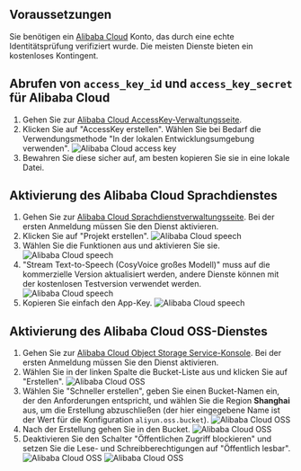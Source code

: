 ## Voraussetzungen
Sie benötigen ein [Alibaba Cloud](https://www.aliyun.com) Konto, das durch eine echte Identitätsprüfung verifiziert wurde. Die meisten Dienste bieten ein kostenloses Kontingent.

## Abrufen von `access_key_id` und `access_key_secret` für Alibaba Cloud
1. Gehen Sie zur [Alibaba Cloud AccessKey-Verwaltungsseite](https://ram.console.aliyun.com/profile/access-keys).
2. Klicken Sie auf "AccessKey erstellen". Wählen Sie bei Bedarf die Verwendungsmethode "In der lokalen Entwicklungsumgebung verwenden".
![Alibaba Cloud access key](/docs/images/aliyun_accesskey_1.png)
3. Bewahren Sie diese sicher auf, am besten kopieren Sie sie in eine lokale Datei.

## Aktivierung des Alibaba Cloud Sprachdienstes
1. Gehen Sie zur [Alibaba Cloud Sprachdienstverwaltungsseite](https://nls-portal.console.aliyun.com/applist). Bei der ersten Anmeldung müssen Sie den Dienst aktivieren.
2. Klicken Sie auf "Projekt erstellen".
![Alibaba Cloud speech](/docs/images/aliyun_speech_1.png)
3. Wählen Sie die Funktionen aus und aktivieren Sie sie.
![Alibaba Cloud speech](/docs/images/aliyun_speech_2.png)
4. "Stream Text-to-Speech (CosyVoice großes Modell)" muss auf die kommerzielle Version aktualisiert werden, andere Dienste können mit der kostenlosen Testversion verwendet werden.
![Alibaba Cloud speech](/docs/images/aliyun_speech_3.png)
5. Kopieren Sie einfach den App-Key.
![Alibaba Cloud speech](/docs/images/aliyun_speech_4.png)

## Aktivierung des Alibaba Cloud OSS-Dienstes
1. Gehen Sie zur [Alibaba Cloud Object Storage Service-Konsole](https://oss.console.aliyun.com/overview). Bei der ersten Anmeldung müssen Sie den Dienst aktivieren.
2. Wählen Sie in der linken Spalte die Bucket-Liste aus und klicken Sie auf "Erstellen".
![Alibaba Cloud OSS](/docs/images/aliyun_oss_1.png)
3. Wählen Sie "Schneller erstellen", geben Sie einen Bucket-Namen ein, der den Anforderungen entspricht, und wählen Sie die Region **Shanghai** aus, um die Erstellung abzuschließen (der hier eingegebene Name ist der Wert für die Konfiguration `aliyun.oss.bucket`).
![Alibaba Cloud OSS](/docs/images/aliyun_oss_2.png)
4. Nach der Erstellung gehen Sie in den Bucket.
![Alibaba Cloud OSS](/docs/images/aliyun_oss_3.png)
5. Deaktivieren Sie den Schalter "Öffentlichen Zugriff blockieren" und setzen Sie die Lese- und Schreibberechtigungen auf "Öffentlich lesbar".
![Alibaba Cloud OSS](/docs/images/aliyun_oss_4.png)
![Alibaba Cloud OSS](/docs/images/aliyun_oss_5.png)